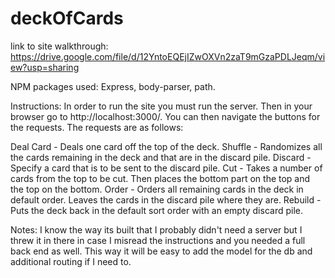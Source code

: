 # deckOfCards

link to site walkthrough: https://drive.google.com/file/d/12YntoEQEjIZwOXVn2zaT9mGzaPDLJeqm/view?usp=sharing

NPM packages used: Express, body-parser, path.

Instructions: In order to run the site you must run the server. Then in your browser go to http://localhost:3000/. You can then navigate the buttons for the requests. The requests are as follows:

Deal Card - Deals one card off the top of the deck.
Shuffle - Randomizes all the cards remaining in the deck and that are in the discard pile.
Discard - Specify a card that is to be sent to the discard pile.
Cut - Takes a number of cards from the top to be cut. Then places the bottom part on the top and the top on the bottom.
Order - Orders all remaining cards in the deck in default order. Leaves the cards in the discard pile where they are.
Rebuild - Puts the deck back in the default sort order with an empty discard pile.

Notes: I know the way its built that I probably didn't need a server but I threw it in there in case I misread the instructions and you needed a full back end as well. This way it will be easy to add the model for the db and additional routing if I need to.
